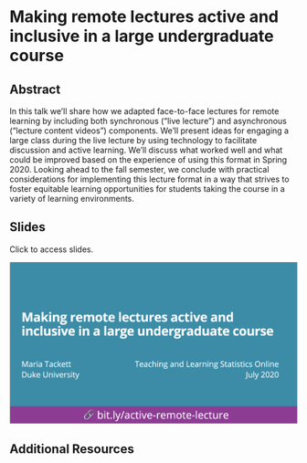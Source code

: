 # Making remote lectures active and inclusive in a large undergraduate course

## Abstract

In this talk we’ll share how we adapted face-to-face lectures for remote learning by including both synchronous (“live lecture”) and asynchronous (“lecture content videos”) components. We’ll present ideas for engaging a large class during the live lecture by using technology to facilitate discussion and active learning. We’ll discuss what worked well and what could be improved based on the experience of using this format in Spring 2020. Looking ahead to the fall semester, we conclude with practical considerations for implementing this lecture format in a way that strives to foster equitable learning opportunities for students taking the course in a variety of learning environments.

## Slides

Click to access slides.

<a href="https://github.com/matackett/active-remote-lecture/blob/master/active-remote-lecture.pdf"><img src='title-slide.png' width="600"/></a>

## Additional Resources
